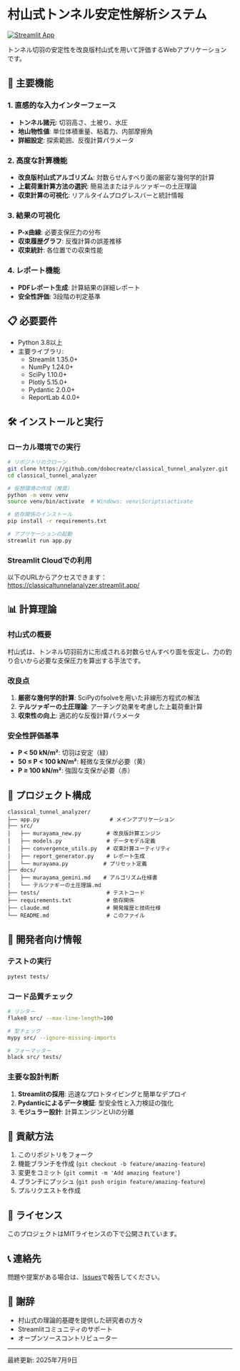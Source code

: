 # 村山式トンネル安定性解析システム

[![Streamlit App](https://static.streamlit.io/badges/streamlit_badge_black_white.svg)](https://classicaltunnelanalyzer.streamlit.app/)

トンネル切羽の安定性を改良版村山式を用いて評価するWebアプリケーションです。

## 🚀 主要機能

### 1. 直感的な入力インターフェース
- **トンネル諸元**: 切羽高さ、土被り、水圧
- **地山物性値**: 単位体積重量、粘着力、内部摩擦角
- **詳細設定**: 探索範囲、反復計算パラメータ

### 2. 高度な計算機能
- **改良版村山式アルゴリズム**: 対数らせんすべり面の厳密な幾何学的計算
- **上載荷重計算方法の選択**: 簡易法またはテルツァギーの土圧理論
- **収束計算の可視化**: リアルタイムプログレスバーと統計情報

### 3. 結果の可視化
- **P-x曲線**: 必要支保圧力の分布
- **収束履歴グラフ**: 反復計算の誤差推移
- **収束統計**: 各位置での収束性能

### 4. レポート機能
- **PDFレポート生成**: 計算結果の詳細レポート
- **安全性評価**: 3段階の判定基準

## 📋 必要要件

- Python 3.8以上
- 主要ライブラリ:
  - Streamlit 1.35.0+
  - NumPy 1.24.0+
  - SciPy 1.10.0+
  - Plotly 5.15.0+
  - Pydantic 2.0.0+
  - ReportLab 4.0.0+

## 🛠️ インストールと実行

### ローカル環境での実行

```bash
# リポジトリのクローン
git clone https://github.com/dobocreate/classical_tunnel_analyzer.git
cd classical_tunnel_analyzer

# 仮想環境の作成（推奨）
python -m venv venv
source venv/bin/activate  # Windows: venv\Scripts\activate

# 依存関係のインストール
pip install -r requirements.txt

# アプリケーションの起動
streamlit run app.py
```

### Streamlit Cloudでの利用

以下のURLからアクセスできます：
https://classicaltunnelanalyzer.streamlit.app/

## 📊 計算理論

### 村山式の概要
村山式は、トンネル切羽前方に形成される対数らせんすべり面を仮定し、力の釣り合いから必要な支保圧力を算出する手法です。

### 改良点
1. **厳密な幾何学的計算**: SciPyのfsolveを用いた非線形方程式の解法
2. **テルツァギーの土圧理論**: アーチング効果を考慮した上載荷重計算
3. **収束性の向上**: 適応的な反復計算パラメータ

### 安全性評価基準
- **P < 50 kN/m²**: 切羽は安定（緑）
- **50 ≤ P < 100 kN/m²**: 軽微な支保が必要（黄）
- **P ≥ 100 kN/m²**: 強固な支保が必要（赤）

## 📁 プロジェクト構成

```
classical_tunnel_analyzer/
├── app.py                      # メインアプリケーション
├── src/
│   ├── murayama_new.py        # 改良版計算エンジン
│   ├── models.py              # データモデル定義
│   ├── convergence_utils.py   # 収束計算ユーティリティ
│   ├── report_generator.py    # レポート生成
│   └── murayama.py           # プリセット定義
├── docs/
│   ├── murayama_gemini.md    # アルゴリズム仕様書
│   └── テルツァギーの土圧理論.md
├── tests/                     # テストコード
├── requirements.txt           # 依存関係
├── claude.md                  # 開発履歴と技術仕様
└── README.md                  # このファイル
```

## 🧪 開発者向け情報

### テストの実行
```bash
pytest tests/
```

### コード品質チェック
```bash
# リンター
flake8 src/ --max-line-length=100

# 型チェック
mypy src/ --ignore-missing-imports

# フォーマッター
black src/ tests/
```

### 主要な設計判断
1. **Streamlitの採用**: 迅速なプロトタイピングと簡単なデプロイ
2. **Pydanticによるデータ検証**: 型安全性と入力検証の強化
3. **モジュラー設計**: 計算エンジンとUIの分離

## 🤝 貢献方法

1. このリポジトリをフォーク
2. 機能ブランチを作成 (`git checkout -b feature/amazing-feature`)
3. 変更をコミット (`git commit -m 'Add amazing feature'`)
4. ブランチにプッシュ (`git push origin feature/amazing-feature`)
5. プルリクエストを作成

## 📝 ライセンス

このプロジェクトはMITライセンスの下で公開されています。

## 📞 連絡先

問題や提案がある場合は、[Issues](https://github.com/dobocreate/classical_tunnel_analyzer/issues)で報告してください。

## 🙏 謝辞

- 村山式の理論的基礎を提供した研究者の方々
- Streamlitコミュニティのサポート
- オープンソースコントリビューター

---

最終更新: 2025年7月9日